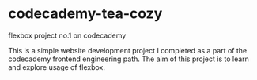 # codecademy-tea-cozy
flexbox project no.1 on codecademy  

This is a simple website development project I completed as a part of the codecademy frontend engineering path.
The aim of this project is to learn and explore usage of flexbox.

